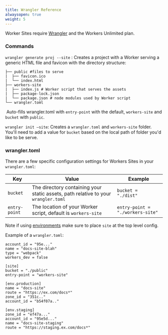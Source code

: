 ```yaml
---
title: Wrangler Reference
alwaysopen: true
weight: 5
---
```


Worker Sites require  [Wrangler](https://github.com/cloudflare/wrangler) and the Workers Unlimited plan.

### Commands

`wrangler generate proj --site` :  Creates a project with a Worker serving a generic HTML file and favicon with the directory structure:

```
├── public #files to serve
|  ├── favicon.ico
|  └── index.html 
├── workers-site
|  ├── index.js # Worker script that serves the assets 
|  ├── package-lock.json
|  └── package.json # node modules used by Worker script
└── wrangler.toml
```

​	Auto-fills wrangler.toml with  `entry-point`  with the default, `workers-site` and `bucket` with `public`.

`wrangler init —site`: Creates a `wrangler.toml` and `workers-site` folder. You'll need to add a value for `bucket` based on the local path of folder you'd like to be serve.


### wrangler.toml

There are a few specific configuration settings for Workers Sites in your `wrangler.toml`:

| Key           | Value                                                                              | Example                          |
| ------------- | ---------------------------------------------------------------------------------- | -------------------------------- |
| `bucket`      | The directory containing your static assets, path relative to your `wrangler.toml` | `bucket = "./dist"`              |
| `entry-point` | The location of your Worker script, default is `workers-site`                      | `entry-point = "./workers-site"` |

Note if using [environments](./environments) make sure to place `site` at the top level config.

Example of a `wrangler.toml`:

```
account_id = "95e..."
name = "docs-site-blah"
type = "webpack"
workers_dev = false

[site]
bucket = "./public"
entry-point = "workers-site"

[env.production]
name = "docs-site"
route = "https://ex.com/docs*"
zone_id = "351c.."
account_id = "b54f07a.."

[env.staging]
zone_id = "ef47a..."
account_id = "95e5d..."
name = "docs-site-staging"
route = "https://staging.ex.com/docs*"
```

